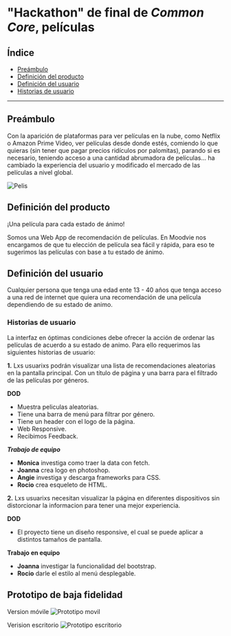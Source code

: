 # "Hackathon" de final de _Common Core_, películas

## Índice

- [Preámbulo](#preámbulo)
- [Definición del producto](#definición-del-producto)
- [Definición del usuario](#definición-del-usuario)
- [Historias de usuario](#historias-de-usuario)

---

## Preámbulo

Con la aparición de plataformas para ver películas en la nube, como Netflix o
Amazon Prime Video, ver películas desde donde estés, comiendo lo que quieras
(sin tener que pagar precios ridículos por palomitas), parando si es necesario, teniendo acceso a una cantidad
abrumadora de películas... ha cambiado la experiencia del usuario
y modificado el mercado de las películas a nivel global.

![Pelis](https://media.giphy.com/media/NipFetnQOuKhW/giphy.gif)

## Definición del producto

¡Una película para cada estado de ánimo!

Somos una Web App de recomendación de películas. En Moodvie nos encargamos de que tu elección de película sea fácil y rápida, para eso te sugerimos las películas con base a tu estado de ánimo.

## Definición del usuario 

Cualquier persona que tenga una edad ente 13 - 40 años que tenga acceso a una red de internet que quiera una recomendación de una película dependiendo de su estado de animo.

### Historias de usuario 

La interfaz en óptimas condiciones debe ofrecer la acción de ordenar las películas de acuerdo a su estado de animo. Para ello requerimos las siguientes historias de usuario:
 
**1.** Lxs usuarixs podrán visualizar una lista de recomendaciones aleatorias en la pantalla principal. Con un título de página y una barra para el filtrado de las películas por géneros. 

**DOD** 
- Muestra peliculas aleatorias.
- Tiene una barra de menú para filtrar por género.
- Tiene un header con el logo de la página. 
- Web Responsive.
- Recibimos Feedback.

***Trabajo de equipo*** 
- **Monica** investiga como traer la data con fetch.
- **Joanna** crea logo en photoshop.
- **Angie** investiga y descarga frameworks para CSS.
- **Rocio** crea esqueleto de HTML.

**2.** Lxs usuarixs necesitan visualizar la página en diferentes dispositivos sin distorcionar la informacion para tener una mejor experiencia.

**DOD**
- El proyecto tiene un diseño responsive, el cual se puede aplicar a distintos tamaños de pantalla.

**Trabajo en equipo**
- **Joanna** investigar la funcionalidad del bootstrap.
- **Rocio** darle el estilo al menú desplegable.


## Prototipo de baja fidelidad

Version móvile
![Prototipo movil](https://drive.google.com/uc?export=view&id=17oVrfagjMd8UqU2lgCURQVx3f5qBHQOC)

Verision escritorio 
![Prototipo escritorio](https://drive.google.com/uc?export=view&id=1L3MRLsK1HHVWmw3mHVxb6tBLRexeUSxj)

